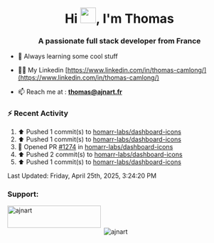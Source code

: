<h1 align="center">Hi <img height="35px" src="https://raw.githubusercontent.com/MartinHeinz/MartinHeinz/master/wave.gif" width="35px"/>, I'm Thomas</h1>
<h3 align="center">A passionate full stack developer from France</h3>

- 🌱 Always learning some cool stuff 

- 👨‍💻 My Linkedin [https://www.linkedin.com/in/thomas-camlong/](https://www.linkedin.com/in/thomas-camlong/)

- 📫 Reach me at : **thomas@ajnart.fr**

### :zap: Recent Activity

<!--RECENT_ACTIVITY:start-->
1. ⬆️ Pushed 1 commit(s) to [homarr-labs/dashboard-icons](https://github.com/homarr-labs/dashboard-icons)<br>
2. ⬆️ Pushed 1 commit(s) to [homarr-labs/dashboard-icons](https://github.com/homarr-labs/dashboard-icons)<br>
3. 💪 Opened PR [#1274](https://github.com/homarr-labs/dashboard-icons/pull/1274) in [homarr-labs/dashboard-icons](https://github.com/homarr-labs/dashboard-icons)<br>
4. ⬆️ Pushed 2 commit(s) to [homarr-labs/dashboard-icons](https://github.com/homarr-labs/dashboard-icons)<br>
5. ⬆️ Pushed 1 commit(s) to [homarr-labs/dashboard-icons](https://github.com/homarr-labs/dashboard-icons)<br>
<!--RECENT_ACTIVITY:end-->

<!--RECENT_ACTIVITY:last_update-->
Last Updated: Friday, April 25th, 2025, 3:24:20 PM
<!--RECENT_ACTIVITY:last_update_end-->
<h3 align="left">Support:</h3>
<p><a href="https://ko-fi.com/ajnart"> <img align="left" src="https://cdn.ko-fi.com/cdn/kofi3.png?v=3" height="50" width="210" alt="ajnart" /></a></p><br><br>

<p>&nbsp;<img align="center" src="https://github-readme-stats.vercel.app/api?username=ajnart&show_icons=true&theme=tokyonight&locale=en" alt="ajnart" /></p>
